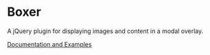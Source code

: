 Boxer
=========

A jQuery plugin for displaying images and content in a modal overlay. 

[Documentation and Examples](http://www.benplum.com/formstone/boxer/)